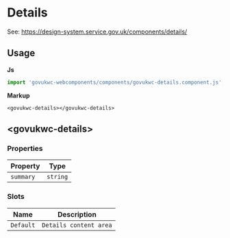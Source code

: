 # Details

See: https://design-system.service.gov.uk/components/details/

## Usage

**Js**

```javascript
import 'govukwc-webcomponents/components/govukwc-details.component.js';
```

**Markup**

```markup
<govukwc-details></govukwc-details>
```



## &lt;govukwc-details&gt;


### Properties

| Property  |  Type     |
|-----------|-----------|
| `summary` | `string` |


### Slots

| Name  |  Description     |
|-----------|-----------|
| `Default` | `Details content area` |



